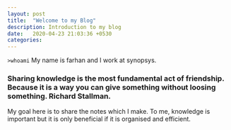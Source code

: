 ```yaml
---
layout: post
title:  "Welcome to my Blog"
description: Introduction to my blog
date:   2020-04-23 21:03:36 +0530
categories: 
---
```


`>whoami`
My name is farhan and I work at synopsys.


### Sharing knowledge is the most fundamental act of friendship. Because it is a way you can give something without loosing something. Richard Stallman.


My goal here is to share the notes which I make. To me, knowledge is important but it is only beneficial if it is organised and efficient. 
